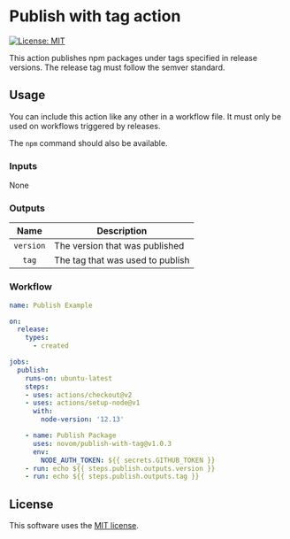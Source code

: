 # Publish with tag action

[![License: MIT](https://img.shields.io/badge/License-MIT-yellow.svg)](https://opensource.org/licenses/MIT)

This action publishes npm packages under tags specified in release versions.
The release tag must follow the semver standard.

## Usage

You can include this action like any other in a workflow file.
It must only be used on workflows triggered by releases.

The `npm` command should also be available.

### Inputs

None

### Outputs

|Name     |Description                     |
|:-------:|--------------------------------|
|`version`|The version that was published  |
|`tag`    |The tag that was used to publish|

### Workflow

```yaml
name: Publish Example

on:
  release:
    types:
      - created

jobs:
  publish:
    runs-on: ubuntu-latest
    steps:
    - uses: actions/checkout@v2
    - uses: actions/setup-node@v1
      with:
        node-version: '12.13'

    - name: Publish Package
      uses: novom/publish-with-tag@v1.0.3
      env:
        NODE_AUTH_TOKEN: ${{ secrets.GITHUB_TOKEN }}
    - run: echo ${{ steps.publish.outputs.version }}
    - run: echo ${{ steps.publish.outputs.tag }}
```

## License

This software uses the [MIT license](LICENSE.txt).
